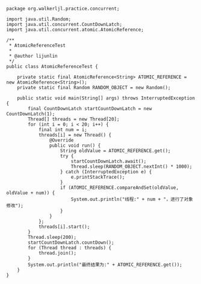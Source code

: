     package org.walkerljl.practice.concurrent;
    
    import java.util.Random;
    import java.util.concurrent.CountDownLatch;
    import java.util.concurrent.atomic.AtomicReference;
    
    /**
     * AtomicReferenceTest
     *
     * @author lijunlin
     */
    public class AtomicReferenceTest {
    
        private static final AtomicReference<String> ATOMIC_REFERENCE = new AtomicReference<String>();
        private static final Random RANDOM_OBJECT = new Random();
    
        public static void main(String[] args) throws InterruptedException {
            final CountDownLatch startCountDownLatch = new CountDownLatch(1);
            Thread[] threads = new Thread[20];
            for (int i = 0; i < 20; i++) {
                final int num = i;
                threads[i] = new Thread() {
                    @Override
                    public void run() {
                        String oldValue = ATOMIC_REFERENCE.get();
                        try {
                            startCountDownLatch.await();
                            Thread.sleep(RANDOM_OBJECT.nextInt() * 1000);
                        } catch (InterruptedException e) {
                            e.printStackTrace();
                        }
                        if (ATOMIC_REFERENCE.compareAndSet(oldValue, oldValue + num)) {
                            System.out.println("线程:" + num + "，进行了对象修改");
                        }
                    }
                };
                threads[i].start();
            }
            Thread.sleep(200);
            startCountDownLatch.countDown();
            for (Thread thread : threads) {
                thread.join();
            }
            System.out.println("最终结果为:" + ATOMIC_REFERENCE.get());
        }
    }